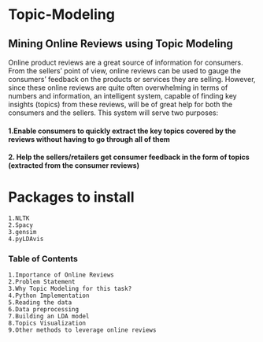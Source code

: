 # Topic-Modeling

## Mining Online Reviews using Topic Modeling
Online product reviews are a great source of information for consumers. From the sellers’ point of view, online reviews can be used to gauge the consumers’ feedback on the products or services they are selling. However, since these online reviews are quite often overwhelming in terms of numbers and information, an intelligent system, capable of finding key insights (topics) from these reviews, will be of great help for both the consumers and the sellers. This system will serve two purposes:

#### 1.Enable consumers to quickly extract the key topics covered by the reviews without having to go through all of them
#### 2. Help the sellers/retailers get consumer feedback in the form of topics (extracted from the consumer reviews)
 
# Packages to install
    1.NLTK
    2.Spacy
    3.gensim
    4.pyLDAvis
### Table of Contents
    1.Importance of Online Reviews
    2.Problem Statement
    3.Why Topic Modeling for this task?
    4.Python Implementation
    5.Reading the data
    6.Data preprocessing
    7.Building an LDA model
    8.Topics Visualization
    9.Other methods to leverage online reviews


